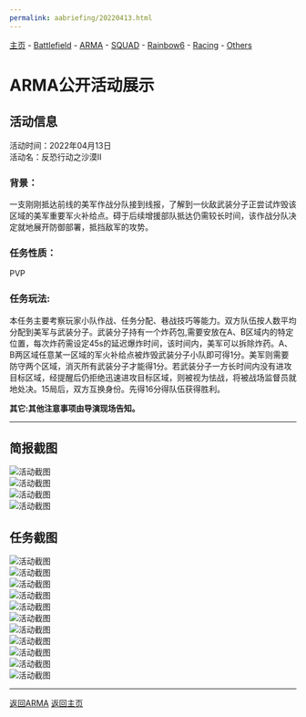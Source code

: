 ```yaml
---
permalink: aabriefing/20220413.html
---
```

[主页](https://saga2003.github.io/)   -  [Battlefield](https://saga2003.github.io/battlefield.html)   -   [ARMA](https://saga2003.github.io/arma.html)   -   [SQUAD](https://saga2003.github.io/squad.html)   -   [Rainbow6](https://saga2003.github.io/rainbow6.html)   -   [Racing](https://saga2003.github.io/racing.html)   -   [Others](https://saga2003.github.io/others.html)

# ARMA公开活动展示

## 活动信息
活动时间：2022年04月13日  
活动名：反恐行动之沙漠Ⅱ  

### 背景：
一支刚刚抵达前线的美军作战分队接到线报，了解到一伙敌武装分子正尝试炸毁该区域的美军重要军火补给点。碍于后续增援部队抵达仍需较长时间，该作战分队决定就地展开防御部署，抵挡敌军的攻势。  

### 任务性质：
PVP

### 任务玩法:
本任务主要考察玩家小队作战、任务分配、巷战技巧等能力。双方队伍按人数平均分配到美军与武装分子。武装分子持有一个炸药包,需要安放在A、B区域内的特定位置，每次炸药需设定45s的延迟爆炸时间，该时间内，美军可以拆除炸药。A、B两区域任意某一区域的军火补给点被炸毁武装分子小队即可得1分。美军则需要防守两个区域，消灭所有武装分子才能得1分。若武装分子一方长时间内没有进攻目标区域，经提醒后仍拒绝迅速进攻目标区域，则被视为怯战，将被战场监督员就地处决。15局后，双方互换身份。先得16分得队伍获得胜利。  

**其它:其他注意事项由导演现场告知。**

---

## 简报截图   
![活动截图](../../image/aa_20220413_01.jpg)  
![活动截图](../../image/aa_20220413_02.jpg)  
![活动截图](../../image/aa_20220413_03.jpg)  
![活动截图](../../image/aa_20220413_04.png)  



## 任务截图
![活动截图](../../image/aa_20220413_05.jpg)  
![活动截图](../../image/aa_20220413_06.jpg)  
![活动截图](../../image/aa_20220413_07.jpg)  
![活动截图](../../image/aa_20220413_08.jpg)  
![活动截图](../../image/aa_20220413_09.jpg)  
![活动截图](../../image/aa_20220413_10.jpg)  
![活动截图](../../image/aa_20220413_11.jpg)  
![活动截图](../../image/aa_20220413_12.jpg)  
![活动截图](../../image/aa_20220413_13.jpg)  
![活动截图](../../image/aa_20220413_14.jpg)  
![活动截图](../../image/aa_20220413_15.jpg)  

---
[返回ARMA](https://saga2003.github.io/arma.html)
[返回主页](https://saga2003.github.io/)